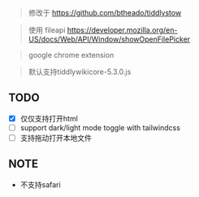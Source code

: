 > 修改于 https://github.com/btheado/tiddlystow

> 使用 fileapi
> https://developer.mozilla.org/en-US/docs/Web/API/Window/showOpenFilePicker

> google chrome extension

> 默认支持tiddlywikicore-5.3.0.js

## TODO

- [x] 仅仅支持打开html
- [ ] support dark/light mode toggle with tailwindcss
- [ ] 支持拖动打开本地文件

## NOTE

* 不支持safari